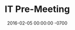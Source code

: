 ---
layout: meeting
title: IT Pre-Meeting
date: 2016-02-05 00:00:00 -0700
participants: Daniel Negri
where: over the phone
duration: 30min
topics:
- "Intro to thesis: the goals, the intended means, the underlying intended architecture"
- Is it feasible? Is there anything you know that sounds anything similar to this?
- Formal invitation to join the Thesis Committee for TI (and emotional!) support
- Schedule in-person meeting (next week) and inquire what I should work on for now
results:
- Thesis briefly and successfully explained.
- Yes, it seems to be feasible. Maybe not the whole architecture, but a working sample.
- Yes, he knows of similar projects and he has experience working on them.
- Yes, he accepted to join my committee and help me with IT issues.
- Next meeting scheduled for Monday (02/08) in the afternoon, at MAGNET
---